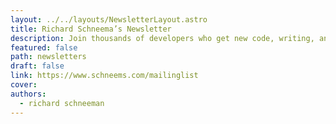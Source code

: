 ```yaml
---
layout: ../../layouts/NewsletterLayout.astro
title: Richard Schneema’s Newsletter
description: Join thousands of developers who get new code, writing, and programming links from me delivered to their inboxes.
featured: false
path: newsletters
draft: false
link: https://www.schneems.com/mailinglist
cover: 
authors:
  - richard schneeman
---
```

